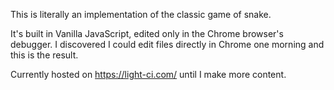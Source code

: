 This is literally an implementation of the classic game of snake.

It's built in Vanilla JavaScript, edited only in the Chrome browser's debugger.  I discovered I could edit files directly in Chrome one morning and this is the result.

Currently hosted on https://light-ci.com/ until I make more content.
